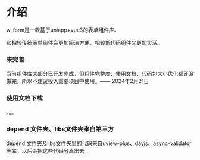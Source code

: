 # 介绍

w-form是一款基于uniapp+vue3的表单组件库。

它相较传统表单组件会更加简洁方便，相较低代码组件又更加灵活。



### 未完善

当前组件库大部分已开发完成，但组件完整度、使用文档、代码包大小优化都还没做完，所以不建议投入重要项目中使用。—— 2024年2月21日



### 使用文档下载

。。。



### depend 文件夹、libs文件夹来自第三方

depend 文件夹及libs文件夹里的代码来自uview-plus、dayjs、async-validator等库。以后会把这些代码分离出去。



